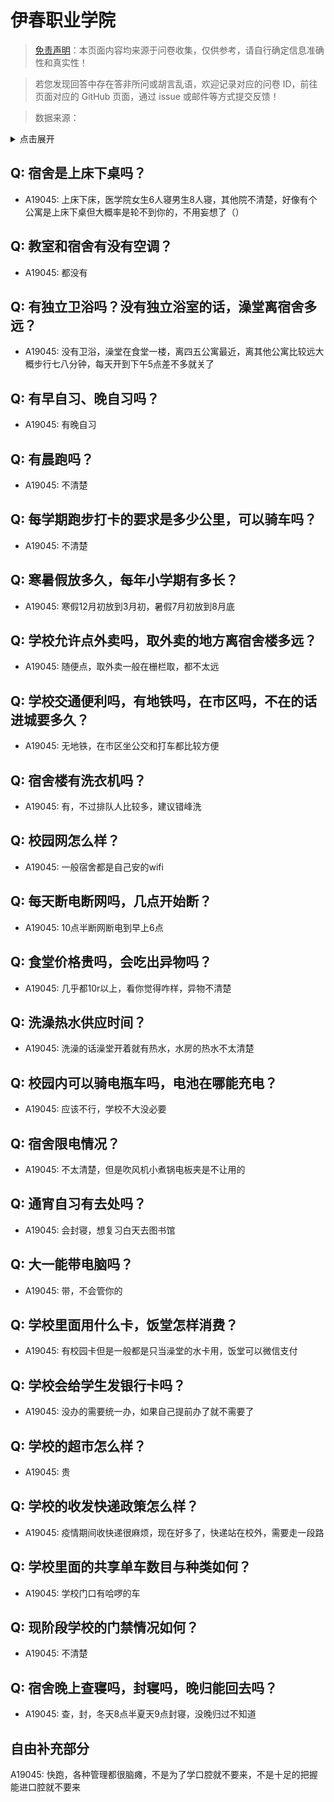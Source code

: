 # 伊春职业学院

> [免责声明](https://colleges.chat/#_3)：本页面内容均来源于问卷收集，仅供参考，请自行确定信息准确性和真实性！

> 若您发现回答中存在答非所问或胡言乱语，欢迎记录对应的问卷 ID，前往页面对应的 GitHub 页面，通过 issue 或邮件等方式提交反馈！

> 数据来源：

<details><summary>点击展开</summary>
<ul>
<li>A19045: 匿名 (2023 年 06 月)</li>
</ul>
</details>

## Q: 宿舍是上床下桌吗？

- A19045: 上床下床，医学院女生6人寝男生8人寝，其他院不清楚，好像有个公寓是上床下桌但大概率是轮不到你的，不用妄想了（）

## Q: 教室和宿舍有没有空调？

- A19045: 都没有

## Q: 有独立卫浴吗？没有独立浴室的话，澡堂离宿舍多远？

- A19045: 没有卫浴，澡堂在食堂一楼，离四五公寓最近，离其他公寓比较远大概步行七八分钟，每天开到下午5点差不多就关了

## Q: 有早自习、晚自习吗？

- A19045: 有晚自习

## Q: 有晨跑吗？

- A19045: 不清楚

## Q: 每学期跑步打卡的要求是多少公里，可以骑车吗？

- A19045: 不清楚

## Q: 寒暑假放多久，每年小学期有多长？

- A19045: 寒假12月初放到3月初，暑假7月初放到8月底

## Q: 学校允许点外卖吗，取外卖的地方离宿舍楼多远？

- A19045: 随便点，取外卖一般在栅栏取，都不太远

## Q: 学校交通便利吗，有地铁吗，在市区吗，不在的话进城要多久？

- A19045: 无地铁，在市区坐公交和打车都比较方便

## Q: 宿舍楼有洗衣机吗？

- A19045: 有，不过排队人比较多，建议错峰洗

## Q: 校园网怎么样？

- A19045: 一般宿舍都是自己安的wifi

## Q: 每天断电断网吗，几点开始断？

- A19045: 10点半断网断电到早上6点

## Q: 食堂价格贵吗，会吃出异物吗？

- A19045: 几乎都10r以上，看你觉得咋样，异物不清楚

## Q: 洗澡热水供应时间？

- A19045: 洗澡的话澡堂开着就有热水，水房的热水不太清楚

## Q: 校园内可以骑电瓶车吗，电池在哪能充电？

- A19045: 应该不行，学校不大没必要

## Q: 宿舍限电情况？

- A19045: 不太清楚，但是吹风机小煮锅电板夹是不让用的

## Q: 通宵自习有去处吗？

- A19045: 会封寝，想复习白天去图书馆

## Q: 大一能带电脑吗？

- A19045: 带，不会管你的

## Q: 学校里面用什么卡，饭堂怎样消费？

- A19045: 有校园卡但是一般都是只当澡堂的水卡用，饭堂可以微信支付

## Q: 学校会给学生发银行卡吗？

- A19045: 没办的需要统一办，如果自己提前办了就不需要了

## Q: 学校的超市怎么样？

- A19045: 贵

## Q: 学校的收发快递政策怎么样？

- A19045: 疫情期间收快递很麻烦，现在好多了，快递站在校外，需要走一段路

## Q: 学校里面的共享单车数目与种类如何？

- A19045: 学校门口有哈啰的车

## Q: 现阶段学校的门禁情况如何？

- A19045: 不清楚

## Q: 宿舍晚上查寝吗，封寝吗，晚归能回去吗？

- A19045: 查，封，冬天8点半夏天9点封寝，没晚归过不知道

## 自由补充部分

A19045: 快跑，各种管理都很脑瘫，不是为了学口腔就不要来，不是十足的把握能进口腔就不要来